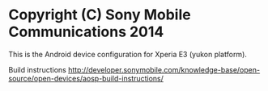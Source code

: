 Copyright (C) Sony Mobile Communications 2014
=============================================

This is the Android device configuration for Xperia E3 (yukon platform).

Build instructions
http://developer.sonymobile.com/knowledge-base/open-source/open-devices/aosp-build-instructions/
